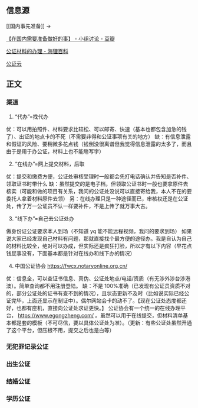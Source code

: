 ## 信息源

[[国内事先准备]] ->

[【在国内需要准备做好的事】 - 小组讨论 - 豆瓣](https://m.douban.com/group/topic/277686304/?_i=6799314479b0e33&dt_platform=wechat_friends&dt_dapp=1?bid=MmacpO1KTrY)

[公证材料的办理 - 海狸百科](https://www.hailibk.com/knowledge/notarization/)

[公证云](https://www.egongzheng.com/)

## 正文


### 渠道

1. “代办”=找代办

优：可以用拍照件、材料要求比较松、可以邮寄、快速（基本也都包含加急的钱了）、出证的地点卡的不死（不需要非得和公证事项有关的地方）
缺：有信息泄露和假证的风险、要稍微多花点钱（钱倒没很离谱但我觉得信息泄露的太多了，而且由于是用于办公证，材料上也不能瞎写字）

2. “在线办”=网上提交材料，后取

优：提交和缴费方便，公证处审核受理时一般都会先打电话确认并告知是否补件、领取证书时带什么
缺：虽然提交的是电子档，但领取公证书时一般也要拿原件去核实（可能和做的项目有关系，我问的公证处没说可以直接寄给我，本人不在的要委托人拿着材料原件去领）
另：在线办理只是一种途径而已，审核权还是在公证处，传了万一公证员不认一样要补件，不是上传了就万事大吉。

3. “线下办”=自己去公证处办

做身份证公证要求本人到场（不知道 yq 能不能远程视频，我问的要求到场）
如果说大家已经发现自己材料有问题，那就直接找个最方便的途径办。我是自认为自己的材料比较全，绝对可以办成，但实际还是疯狂打脸，所以才有以下内容（早花点钱屁事没有，下面基本都是针对在线办和线下办的情况）

4. 中国公证协会 https://fwcx.notaryonline.org.cn/

优：信息全，可以查证书信息、真伪、公证处地点/电话/资质（有无涉外涉台涉港澳）。简单查询都不用注册登陆。
缺：不是 100%准确（已发现有公证员资质不对的，部分公证处的证书有查不到的情况），且状态更新不及时（比如说实际已经公证完毕，上面还显示在制证中）。偶尔网站会卡的动不了。【现在公证处态度都还好，也都有座机，直接向公证处求证更快。】
公证协会有一个统一的在线办理平台， https://www.egongzheng.com/ 。虽然可以用于在线提交，但材料清单基本都是套的模板（不可尽信，要以具体公证处为准）。（更新：有些公证处虽然开通了这个平台，但压根不用，提交之后也是白等）

### 无犯罪记录公证


### 出生公证


### 结婚公证

### 学历公证


